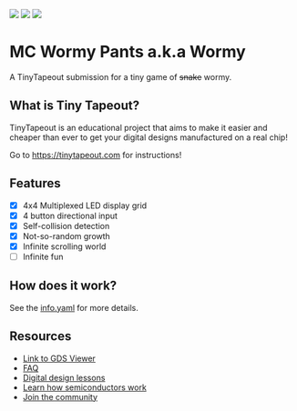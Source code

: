 ![](../../workflows/gds/badge.svg) ![](../../workflows/docs/badge.svg) ![](../../workflows/test/badge.svg)

# MC Wormy Pants a.k.a Wormy

A TinyTapeout submission for a tiny game of ~~snake~~ wormy.

## What is Tiny Tapeout?

TinyTapeout is an educational project that aims to make it easier and cheaper than ever to get your digital designs manufactured on a real chip!

Go to https://tinytapeout.com for instructions!

## Features

- [x] 4x4 Multiplexed LED display grid
- [x] 4 button directional input
- [x] Self-collision detection
- [x] Not-so-random growth
- [x] Infinite scrolling world
- [ ] Infinite fun

## How does it work?

See the [info.yaml](info.yaml) for more details.

## Resources

* [Link to GDS Viewer](nqbit.github.io/wormy)
* [FAQ](https://tinytapeout.com/faq/)
* [Digital design lessons](https://tinytapeout.com/digital_design/)
* [Learn how semiconductors work](https://tinytapeout.com/siliwiz/)
* [Join the community](https://discord.gg/rPK2nSjxy8)
